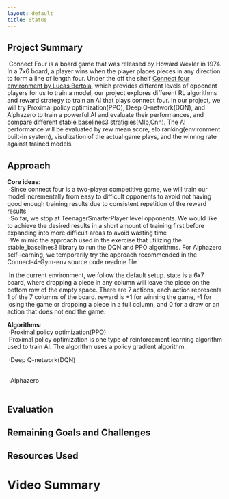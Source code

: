 ```yaml
---
layout: default
title: Status
---
```


## Project Summary
&nbsp;Connect Four is a board game that was released by Howard Wexler in 1974. In a 7x6 board, a player wins when the player places pieces in any direction to form a line of length four. Under the off the shelf [Connect four environment by Lucas Bertola](https://github.com/lucasBertola/Connect-4-Gym-env-Reinforcement-learning/tree/main/exemples), which provides different levels of opponent players for us to train a model, our project explores different RL algorithms and reward strategy to train an AI that plays connect four. In our project, we will try Proximal policy optimization(PPO), Deep Q-network(DQN), and Alphazero to train a powerful AI and evaluate their performances, and compare different stable baselines3 stratigies(Mlp,Cnn). The AI performance will be evaluated by rew mean score, elo ranking(environment built-in system), visulization of the actual game plays, and the winnng rate against trained models.

## Approach
**Core ideas**:  
&nbsp;·Since connect four is a two-player competitive game, we will train our model incrementally from easy to difficult opponents to avoid not having good enough training results due to consistent repetition of the reward results  
&nbsp;·So far, we stop at TeenagerSmarterPlayer level opponents. We would like to achieve the desired results in a short amount of training first before expanding into more difficult areas to avoid wasting time  
&nbsp;·We mimic the approach used in the exercise that utilizing the stable_baselines3 library to run the DQN and PPO algorithms. For Alphazero self-learning, we temporarily try the approach recommended in the Connect-4-Gym-env source code readme file

&nbsp;In the current environment, we follow the default setup. state is a 6x7 board, where dropping a piece in any column will leave the piece on the bottom row of the empty space. There are 7 actions, each action represents 1 of the 7 columns of the board. reward is +1 for winning the game, -1 for losing the game or dropping a piece in a full column, and 0 for a draw or an action that does not end the game.

**Algorithms**:  
&nbsp;·Proximal policy optimization(PPO)  
&nbsp;Proximal policy optimization is one type of reinforcement learning algorithm used to train AI. The algorithm uses a policy gradient algorithm.

&nbsp;·Deep Q-network(DQN)  
&nbsp;

&nbsp;·Alphazero  
&nbsp;


## Evaluation

## Remaining Goals and Challenges

## Resources Used


# Video Summary
